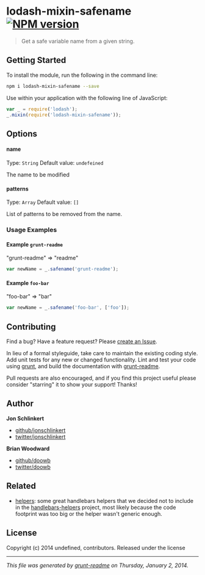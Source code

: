 # lodash-mixin-safename [![NPM version](https://badge.fury.io/js/lodash-mixin-safename.png)](http://badge.fury.io/js/lodash-mixin-safename) 

> Get a safe variable name from a given string.

## Getting Started
To install the module, run the following in the command line:

```bash
npm i lodash-mixin-safename --save
```

Use within your application with the following line of JavaScript:

```js
var _ = require('lodash');
_.mixin(require('lodash-mixin-safename'));
```





## Options
#### name
Type: `String`
Default value: `undefeined`

The name to be modified

#### patterns
Type: `Array`
Default value: `[]`

List of patterns to be removed from the name.


### Usage Examples

#### Example `grunt-readme`
"grunt-readme" => "readme"

```js
var newName = _.safename('grunt-readme');
```

#### Example `foo-bar`
"foo-bar" => "bar"

```js
var newName = _.safename('foo-bar', ['foo']);
```


## Contributing
Find a bug? Have a feature request? Please [create an Issue](https://github.com/helpers/lodash-mixin-safename/issues).

In lieu of a formal styleguide, take care to maintain the existing coding style. Add unit tests for any new or changed functionality. Lint and test your code using [grunt][], and build the documentation with [grunt-readme](https://github.com/assemble/grunt-readme).

Pull requests are also encouraged, and if you find this project useful please consider "starring" it to show your support! Thanks!


## Author

**Jon Schlinkert**

+ [github/jonschlinkert](https://github.com/jonschlinkert)
+ [twitter/jonschlinkert](http://twitter.com/jonschlinkert)

**Brian Woodward**

+ [github/doowb](https://github.com/doowb)
+ [twitter/doowb](http://twitter.com/jonschlinkert)


## Related
+ [helpers](https://github.com/helpers): some great handlebars helpers that we decided not to include in the [handlebars-helpers](https://github.com/assemble/handlebars-helpers) project, most likely because the code footprint was too big or the helper wasn't generic enough.


## License
Copyright (c) 2014 undefined, contributors.
Released under the  license

***

_This file was generated by [grunt-readme](https://github.com/assemble/grunt-readme) on Thursday, January 2, 2014._

[grunt]: http://gruntjs.com/
[Getting Started]: https://github.com/gruntjs/grunt/blob/devel/docs/getting_started.md
[package.json]: https://npmjs.org/doc/json.html
